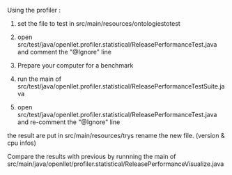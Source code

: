 Using the profiler :

1) set the file to test in src/main/resources/ontologiestotest

2) open src/test/java/openllet.profiler.statistical/ReleasePerformanceTest.java and comment the "@Ignore" line

3) Prepare your computer for a benchmark

4) run the main of src/test/java/openllet.profiler.statistical/ReleasePerformanceTestSuite.java

5) open src/test/java/openllet.profiler.statistical/ReleasePerformanceTest.java and re-comment the "@Ignore" line


the result are put in src/main/resources/trys
rename the new file. (version & cpu infos)

Compare the results with previous by runnning the main of src/main/java/openllet/profiler.statistical/ReleasePerformanceVisualize.java

